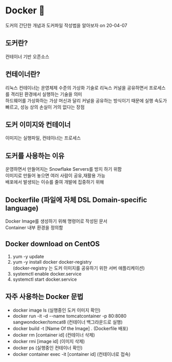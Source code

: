 # Docker :whale:
 도커의 간단한 개념과 도커파일 작성법을 알아보자 on 20-04-07

## 도커란?
 컨테이너 기반 오픈소스  
 
## 컨테이너란?
 리눅스 컨테이너는 운영체제 수준의 가상화 기술로 리눅스 커널을 공유하면서 프로세스를 격리된 환경에서 실행하는 기술을 의미  
 하드웨어를 가상화하는 가상 머신과 달리 커널을 공유하는 방식이기 때문에 실행 속도가 빠르고, 성능 상의 손실이 거의 없다는 장점  

## 도커 이미지와 컨테이너
 이미지는 실행파일, 컨테이너는 프로세스  

## 도커를 사용하는 이유
 운영하면서 만들어지는 Snowflake Servers를 방지 하기 위함  
 이미지로 만들어 놓으면 여러 사람이 공유,재활용 가능  
 배포에서 발생되는 이슈를 줄여 개발에 집중하기 위해  

## Dockerfile (파일에 자체 DSL Domain-specific language) 
 Docker Image를 생성하기 위해 명령어로 작성된 문서  
 Container 내부 환경을 정의함  

## Docker download on CentOS
 1. yum -y update
 2. yum -y install docker docker-registry  
 (docker-registry 는 도커 이미지를 공유하기 위한 서버 애플리케이션)
 3. systemctl enable docker.service  
 4. systemctl start docker.service  

## 자주 사용하는 Docker 문법
 - docker image ls (실행중인 도커 이미지 확인)  
 - docker run -it -d --name tomcatcontainer -p 80:8080 sangwondocker/tomcat8 (컨테이너 백그라운드로 실행)  
 - docker build -t [Name Of the Image]  . (Dockerfile 배포)  
 - docker rm [container id] (컨테이너 삭제)  
 - docker rmi [image id] (이미지 삭제)  
 - docker ps (실행중인 컨테이너 확인)  
 - docker container exec -it [container id] (컨테이너로 접속)
